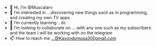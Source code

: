 - 👋 Hi, I’m @Muscalarv
- 👀 I’m interested in ...discovering new things such as in programming, and creating my own TV apps 
- 🌱 I’m currently learning ...itc 
- 💞️ I’m looking to collaborate on ... with any one such as my subscribers and the team I will be working with on the telegram
- 📫 How to reach me ...@Kayondomusa300gmail.com

<!---
Muscalarv/Muscalarv is a ✨ special ✨ repository because its `README.md` (this file) appears on your GitHub profile.
You can click the Preview link to take a look at your changes.
--->
